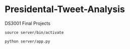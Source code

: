 # Presidental-Tweet-Analysis
DS3001 Final Projects

`source server/bin/activate`

`python server/app.py`
